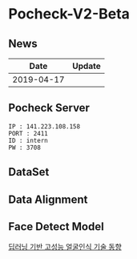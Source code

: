 # Pocheck-V2-Beta

## News
| Date     | Update |
|----------|--------|
| 2019-04-17 | 
 
## Pocheck Server
```
IP : 141.223.108.158
PORT : 2411
ID : intern
PW : 3708
```

## DataSet

## Data Alignment

## Face Detect Model
[딥러닝 기반 고성능 얼굴인식 기술 동향](https://ettrends.etri.re.kr/ettrends/172/0905172005/33-4_43-53.pdf)

